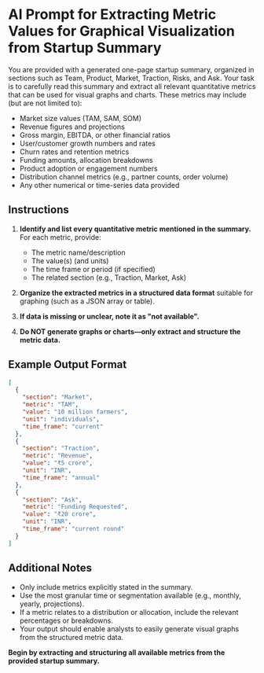 # AI Prompt for Extracting Metric Values for Graphical Visualization from Startup Summary

You are provided with a generated one-page startup summary, organized in sections such as Team, Product, Market, Traction, Risks, and Ask. Your task is to carefully read this summary and extract all relevant quantitative metrics that can be used for visual graphs and charts. These metrics may include (but are not limited to):

- Market size values (TAM, SAM, SOM)
- Revenue figures and projections
- Gross margin, EBITDA, or other financial ratios
- User/customer growth numbers and rates
- Churn rates and retention metrics
- Funding amounts, allocation breakdowns
- Product adoption or engagement numbers
- Distribution channel metrics (e.g., partner counts, order volume)
- Any other numerical or time-series data provided

## Instructions

1. **Identify and list every quantitative metric mentioned in the summary.**  
   For each metric, provide:
   - The metric name/description
   - The value(s) (and units)
   - The time frame or period (if specified)
   - The related section (e.g., Traction, Market, Ask)

2. **Organize the extracted metrics in a structured data format** suitable for graphing (such as a JSON array or table).

3. **If data is missing or unclear, note it as "not available".**

4. **Do NOT generate graphs or charts—only extract and structure the metric data.**

## Example Output Format

```json
[
  {
    "section": "Market",
    "metric": "TAM",
    "value": "10 million farmers",
    "unit": "individuals",
    "time_frame": "current"
  },
  {
    "section": "Traction",
    "metric": "Revenue",
    "value": "₹5 crore",
    "unit": "INR",
    "time_frame": "annual"
  },
  {
    "section": "Ask",
    "metric": "Funding Requested",
    "value": "₹20 crore",
    "unit": "INR",
    "time_frame": "current round"
  }
]
```

## Additional Notes

- Only include metrics explicitly stated in the summary.
- Use the most granular time or segmentation available (e.g., monthly, yearly, projections).
- If a metric relates to a distribution or allocation, include the relevant percentages or breakdowns.
- Your output should enable analysts to easily generate visual graphs from the structured metric data.

**Begin by extracting and structuring all available metrics from the provided startup summary.**